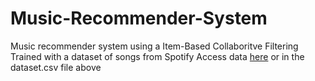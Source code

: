 # Music-Recommender-System
Music recommender system using a Item-Based Collaboritve Filtering 
Trained with a dataset of songs from Spotify
Access data [here](https://www.kaggle.com/datasets/maharshipandya/-spotify-tracks-dataset?resource=download) or in the dataset.csv file above
